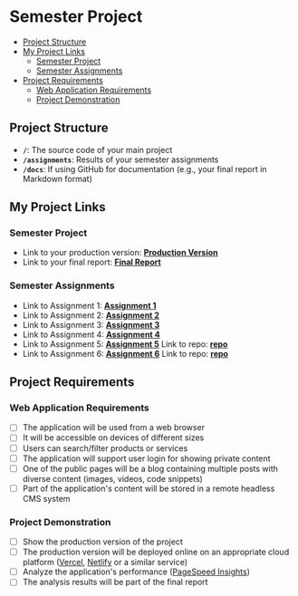 # Semester Project <!-- omit in toc -->

- [Project Structure](#project-structure)
- [My Project Links](#my-project-links)
  - [Semester Project](#semester-project)
  - [Semester Assignments](#semester-assignments)
- [Project Requirements](#project-requirements)
  - [Web Application Requirements](#web-application-requirements)
  - [Project Demonstration](#project-demonstration)

## Project Structure

- **`/`**: The source code of your main project
- **`/assignments`**: Results of your semester assignments
- **`/docs`**: If using GitHub for documentation (e.g., your final report in Markdown format)

## My Project Links

### Semester Project

- Link to your production version: [**Production Version**](URL_TO_PRODUCTION_VERSION) <!-- Replace with actual URL -->
- Link to your final report: [**Final Report**](URL_TO_FINAL_REPORT) <!-- Replace with actual URL -->
<!-- Add more as necessary -->

### Semester Assignments

- Link to Assignment 1: [**Assignment 1**](https://github.com/mzdero00/mzdero-app/blob/main/assignments/Prva%20vjezba.mp4) <!-- Replace with actual URL -->
- Link to Assignment 2: [**Assignment 2**](https://github.com/mzdero00/mzdero-app/blob/main/assignments/DrugaVjezba.md) <!-- Replace with actual URL -->
- Link to Assignment 3: [**Assignment 3**](https://repo1-liard.vercel.app) <!-- Replace with actual URL -->
- Link to Assignment 4: [**Assignment 4**](https://github.com/mzdero00/mzdero-app/blob/main/assignments/CetvrtaVjezba.md) <!-- Replace with actual URL -->
- Link to Assignment 5: [**Assignment 5**](https://hci-assigment-5-16ua.vercel.app/) Link to repo: [**repo**](https://github.com/mzdero00/hci-assigment-5)
- Link to Assignment 6: [**Assignment 6**](https://hci-assigment-5-16ua.vercel.app/) Link to repo: [**repo**](https://github.com/mzdero00/hci-assigment-5)
<!-- Add more assignments as necessary -->


## Project Requirements

### Web Application Requirements

- [ ] The application will be used from a web browser
- [ ] It will be accessible on devices of different sizes
- [ ] Users can search/filter products or services
- [ ] The application will support user login for showing private content
- [ ] One of the public pages will be a blog containing multiple posts with diverse content (images, videos, code snippets)
- [ ] Part of the application's content will be stored in a remote headless CMS system

### Project Demonstration

- [ ] Show the production version of the project
- [ ] The production version will be deployed online on an appropriate cloud platform ([Vercel](https://vercel.com), [Netlify](https://www.netlify.com/) or a similar service)
- [ ] Analyze the application's performance ([PageSpeed Insights](https://pagespeed.web.dev/))
- [ ] The analysis results will be part of the final report
